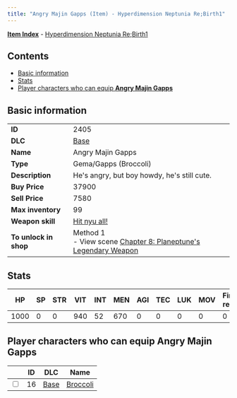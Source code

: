 ```yaml
---
title: "Angry Majin Gapps (Item) - Hyperdimension Neptunia Re;Birth1"
---
```


[**Item Index**](/neptunia/rb1/item/index.html) - [Hyperdimension Neptunia Re;Birth1](/neptunia/rb1)

## Contents

- [Basic information](#basic-information)
- [Stats](#stats)
- [Player characters who can equip **Angry Majin Gapps**](#player-characters-who-can-equip-angry-majin-gapps)

## Basic information

|   |   |
| -- | -- |
| **ID** | 2405 |
| **DLC** | [Base](/neptunia/rb1/dlc/1-base.html) |
| **Name** | Angry Majin Gapps |
| **Type** | Gema/Gapps (Broccoli) |
| **Description** | He's angry, but boy howdy, he's still cute. |
| **Buy Price** | 37900 |
| **Sell Price** | 7580 |
| **Max inventory** | 99 |
| **Weapon skill** | [Hit nyu all!](/neptunia/rb1/skill/1-2303-hit-nyu-all.html) |
| **To unlock in shop** | Method 1<br />- View scene [Chapter 8: Planeptune's Legendary Weapon](/neptunia/rb1/scene/1-804-chapter-8-planeptunes-legendary-weapon.html) |

## Stats

| HP | SP | STR | VIT | INT | MEN | AGI | TEC | LUK | MOV | Fire res. | Ice res. | Wind res. | Lightning res. |
| -- | -- | --- | --- | --- | --- | --- | --- | --- | --- | --------- | -------- | --------- | -------------- |
| 1000 | 0 | 0 | 940 | 52 | 670 | 0 | 0 | 0 | 0 | 0 | 0 | 0 | 0 |

## Player characters who can equip **Angry Majin Gapps**

|    | ID | DLC | Name |
| -- | -- | --- | ---- |
| <input type="checkbox" id="rb1-player-1-16" class="trackbox" /> | 16 | [Base](/neptunia/rb1/dlc/1-base.html) | [Broccoli](/neptunia/rb1/player/1-16-broccoli.html) |